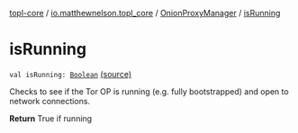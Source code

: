 [topl-core](../../index.md) / [io.matthewnelson.topl_core](../index.md) / [OnionProxyManager](index.md) / [isRunning](./is-running.md)

# isRunning

`val isRunning: `[`Boolean`](https://kotlinlang.org/api/latest/jvm/stdlib/kotlin/-boolean/index.html) [(source)](https://github.com/05nelsonm/TorOnionProxyLibrary-Android/blob/master/topl-core/src/main/java/io/matthewnelson/topl_core/OnionProxyManager.kt#L363)

Checks to see if the Tor OP is running (e.g. fully bootstrapped) and open to
network connections.

**Return**
True if running

